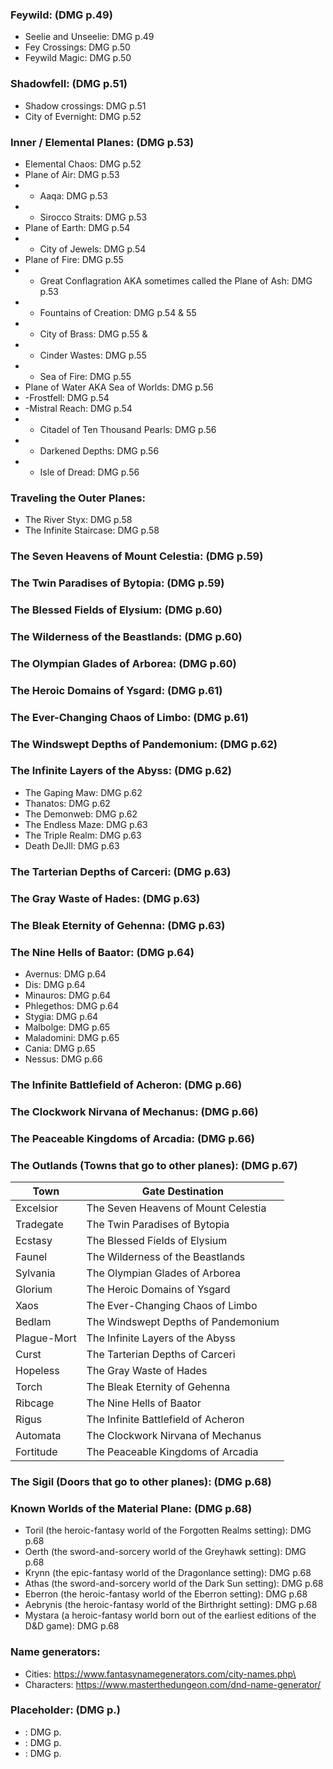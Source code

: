 ### Feywild: (DMG p.49)
- Seelie and Unseelie: DMG p.49
- Fey Crossings: DMG p.50
- Feywild Magic: DMG p.50

### Shadowfell: (DMG p.51)
- Shadow crossings: DMG p.51
- City of Evernight: DMG p.52

### Inner / Elemental Planes: (DMG p.53)
- Elemental Chaos: DMG p.52
- Plane of Air: DMG p.53
- - Aaqa: DMG p.53
- - Sirocco Straits: DMG p.53
- Plane of Earth: DMG p.54
- - City of Jewels: DMG p.54
- Plane of Fire: DMG p.55
- - Great Conflagration AKA sometimes called the Plane of Ash: DMG p.53
- - Fountains of Creation: DMG p.54 & 55
- - City of Brass: DMG p.55 &
- - Cinder Wastes: DMG p.55
- - Sea of Fire: DMG p.55
- Plane of Water AKA Sea of Worlds: DMG p.56
- -Frostfell: DMG p.54
- -Mistral Reach: DMG p.54
- - Citadel of Ten Thousand Pearls: DMG p.56
- - Darkened Depths: DMG p.56
- - Isle of Dread: DMG p.56

### Traveling the Outer Planes:
- The River Styx: DMG p.58
- The Infinite Staircase: DMG p.58

### The Seven Heavens of Mount Celestia: (DMG p.59)

### The Twin Paradises of Bytopia: (DMG p.59)

### The Blessed Fields of Elysium: (DMG p.60)

### The Wilderness of the Beastlands: (DMG p.60)

### The Olympian Glades of Arborea: (DMG p.60)

### The Heroic Domains of Ysgard: (DMG p.61)

### The Ever-Changing Chaos of Limbo: (DMG p.61)

### The Windswept Depths of Pandemonium: (DMG p.62)

### The Infinite Layers of the Abyss: (DMG p.62)
- The Gaping Maw: DMG p.62
- Thanatos: DMG p.62
- The Demonweb: DMG p.62
- The Endless Maze: DMG p.63
- The Triple Realm: DMG p.63
- Death DeJll: DMG p.63

### The Tarterian Depths of Carceri: (DMG p.63)

### The Gray Waste of Hades: (DMG p.63)

### The Bleak Eternity of Gehenna: (DMG p.63)

### The Nine Hells of Baator: (DMG p.64)
- Avernus: DMG p.64
- Dis: DMG p.64
- Minauros: DMG p.64
- Phlegethos: DMG p.64
- Stygia: DMG p.64
- Malbolge: DMG p.65
- Maladomini: DMG p.65
- Cania: DMG p.65
- Nessus: DMG p.66

### The Infinite Battlefield of Acheron: (DMG p.66)

### The Clockwork Nirvana of Mechanus: (DMG p.66)

### The Peaceable Kingdoms of Arcadia: (DMG p.66)

### The Outlands (Towns that go to other planes): (DMG p.67)
Town | Gate Destination
---|---
Excelsior | The Seven Heavens of Mount Celestia
Tradegate | The Twin Paradises of Bytopia
Ecstasy | The Blessed Fields of Elysium
Faunel | The Wilderness of the Beastlands
Sylvania | The Olympian Glades of Arborea
Glorium | The Heroic Domains of Ysgard
Xaos | The Ever-Changing Chaos of Limbo
Bedlam | The Windswept Depths of Pandemonium
Plague-Mort | The Infinite Layers of the Abyss
Curst | The Tarterian Depths of Carceri
Hopeless | The Gray Waste of Hades
Torch | The Bleak Eternity of Gehenna
Ribcage | The Nine Hells of Baator
Rigus | The Infinite Battlefield of Acheron
Automata | The Clockwork Nirvana of Mechanus
Fortitude | The Peaceable Kingdoms of Arcadia

### The Sigil (Doors that go to other planes): (DMG p.68)

### Known Worlds of the Material Plane: (DMG p.68)
- Toril (the heroic-fantasy world of the Forgotten Realms setting): DMG p.68
- Oerth (the sword-and-sorcery world of the Greyhawk setting): DMG p.68
- Krynn (the epic-fantasy world of the Dragonlance setting): DMG p.68
- Athas (the sword-and-sorcery world of the Dark Sun setting): DMG p.68
- Eberron (the heroic-fantasy world of the Eberron setting): DMG p.68
- Aebrynis (the heroic-fantasy world of the Birthright setting): DMG p.68
- Mystara (a heroic-fantasy world born out of the earliest editions of the D&D game): DMG p.68

### Name generators:
- Cities: https://www.fantasynamegenerators.com/city-names.php\
- Characters: https://www.masterthedungeon.com/dnd-name-generator/

### Placeholder: (DMG p.)
- : DMG p.
- : DMG p.
- : DMG p.

